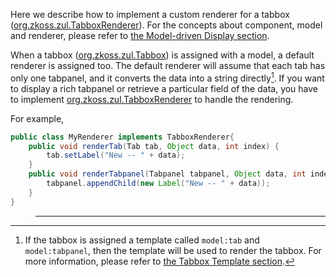 Here we describe how to implement a custom renderer for a tabbox
([org.zkoss.zul.TabboxRenderer](https://www.zkoss.org/javadoc/latest/zk/org/zkoss/zul/TabboxRenderer.html)). For
the concepts about component, model and renderer, please refer to [the Model-driven Display section]({{site.baseurl}}/zk_dev_ref/mvc/model/list_model#Model-driven_Display).

When a tabbox ([org.zkoss.zul.Tabbox](https://www.zkoss.org/javadoc/latest/zk/org/zkoss/zul/Tabbox.html)) is assigned with
a model, a default renderer is assigned too. The default renderer will
assume that each tab has only one tabpanel, and it converts the data
into a string directly[^1]. If you want to display a rich tabpanel or
retrieve a particular field of the data, you have to implement
[org.zkoss.zul.TabboxRenderer](https://www.zkoss.org/javadoc/latest/zk/org/zkoss/zul/TabboxRenderer.html) to
handle the rendering.

For example,

```java
public class MyRenderer implements TabboxRenderer{
    public void renderTab(Tab tab, Object data, int index) {
        tab.setLabel("New -- " + data);
    }
    public void renderTabpanel(Tabpanel tabpanel, Object data, int index) {
        tabpanel.appendChild(new Label("New -- " + data));
    }
}
```

> ------------------------------------------------------------------------
>
> <references/>

[^1]: If the tabbox is assigned a template called `model:tab` and
    `model:tabpanel`, then the template will be used to render the
    tabbox. For more information, please refer to [the Tabbox Template section]({{site.baseurl}}/zk_dev_ref/mvc/view/template/tabbox_template).
